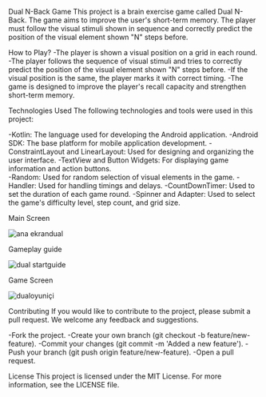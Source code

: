   Dual N-Back Game
  This project is a brain exercise game called Dual N-Back. The game aims to improve the user's short-term memory. The player must follow the visual stimuli shown in sequence and correctly predict the position of the visual element shown "N" steps before.

How to Play?
-The player is shown a visual position on a grid in each round.
-The player follows the sequence of visual stimuli and tries to correctly predict the position of the visual element shown "N" steps before.
-If the visual position is the same, the player marks it with correct timing.
-The game is designed to improve the player's recall capacity and strengthen short-term memory.

Technologies Used
The following technologies and tools were used in this project:

-Kotlin: The language used for developing the Android application.
-Android SDK: The base platform for mobile application development.
-ConstraintLayout and LinearLayout: Used for designing and organizing the user interface.
-TextView and Button Widgets: For displaying game information and action buttons.            
-Random: Used for random selection of visual elements in the game.
-Handler: Used for handling timings and delays.
-CountDownTimer: Used to set the duration of each game round.
-Spinner and Adapter: Used to select the game's difficulty level, step count, and grid size.

Main Screen

![ana ekrandual](https://github.com/user-attachments/assets/673d50dc-7396-416f-a5b9-2ea7c08c012f)

Gameplay guide

![dual startguide](https://github.com/user-attachments/assets/ab39d38d-3049-413d-a670-b4cf990d9201)

Game Screen

![dualoyuniçi](https://github.com/user-attachments/assets/0e74fb46-d3d5-4f47-825b-85ca0b40bc33)


Contributing
If you would like to contribute to the project, please submit a pull request. We welcome any feedback and suggestions.

-Fork the project.
-Create your own branch (git checkout -b feature/new-feature).
-Commit your changes (git commit -m 'Added a new feature').
-Push your branch (git push origin feature/new-feature).
-Open a pull request.

License
This project is licensed under the MIT License. For more information, see the LICENSE file.
